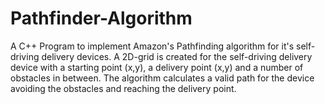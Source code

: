 # Pathfinder-Algorithm

A C++ Program to implement Amazon's Pathfinding algorithm for it's self-driving delivery devices. A 2D-grid is created for the self-driving delivery device with a starting point (x,y), a delivery point (x,y) and a number of obstacles in between. The algorithm calculates a valid path for the device avoiding the obstacles and reaching the delivery point.
